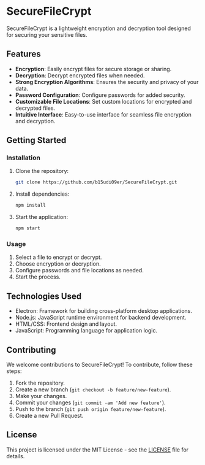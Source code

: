 # SecureFileCrypt

SecureFileCrypt is a lightweight encryption and decryption tool designed for securing your sensitive files.

## Features

- **Encryption**: Easily encrypt files for secure storage or sharing.
- **Decryption**: Decrypt encrypted files when needed.
- **Strong Encryption Algorithms**: Ensures the security and privacy of your data.
- **Password Configuration**: Configure passwords for added security.
- **Customizable File Locations**: Set custom locations for encrypted and decrypted files.
- **Intuitive Interface**: Easy-to-use interface for seamless file encryption and decryption.

## Getting Started

### Installation

1. Clone the repository:

   ```sh
   git clone https://github.com/b15udi09er/SecureFileCrypt.git
   ```

2. Install dependencies:

   ```sh
   npm install
   ```

3. Start the application:

   ```sh
   npm start
   ```

### Usage

1. Select a file to encrypt or decrypt.
2. Choose encryption or decryption.
3. Configure passwords and file locations as needed.
4. Start the process.

## Technologies Used

- Electron: Framework for building cross-platform desktop applications.
- Node.js: JavaScript runtime environment for backend development.
- HTML/CSS: Frontend design and layout.
- JavaScript: Programming language for application logic.

## Contributing

We welcome contributions to SecureFileCrypt! To contribute, follow these steps:

1. Fork the repository.
2. Create a new branch (`git checkout -b feature/new-feature`).
3. Make your changes.
4. Commit your changes (`git commit -am 'Add new feature'`).
5. Push to the branch (`git push origin feature/new-feature`).
6. Create a new Pull Request.

## License

This project is licensed under the MIT License - see the [LICENSE](LICENSE) file for details.
